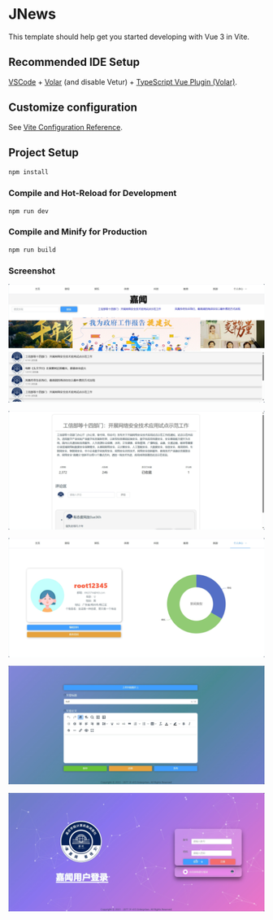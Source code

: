 # JNews

This template should help get you started developing with Vue 3 in Vite.

## Recommended IDE Setup

[VSCode](https://code.visualstudio.com/) + [Volar](https://marketplace.visualstudio.com/items?itemName=Vue.volar) (and disable Vetur) + [TypeScript Vue Plugin (Volar)](https://marketplace.visualstudio.com/items?itemName=Vue.vscode-typescript-vue-plugin).

## Customize configuration

See [Vite Configuration Reference](https://vitejs.dev/config/).

## Project Setup

```sh
npm install
```

### Compile and Hot-Reload for Development

```sh
npm run dev
```

### Compile and Minify for Production

```sh
npm run build
```

### Screenshot

![image-20231221114914938](https://github.com/RingOnTheRoad/JNews/blob/main/ReadMeConfig/image-20231221114914938.png)

![image-20231221115115241](https://github.com/RingOnTheRoad/JNews/blob/main/ReadMeConfig/image-20231221115115241.png)

![image-20231221115231868](https://github.com/RingOnTheRoad/JNews/blob/main/ReadMeConfig/image-20231221115231868.png)

![image-20231221115315862](https://github.com/RingOnTheRoad/JNews/blob/main/ReadMeConfig/image-20231221115315862.png)

![image-20231221115914577](https://github.com/RingOnTheRoad/JNews/blob/main/ReadMeConfig/image-20231221115914577.png)
